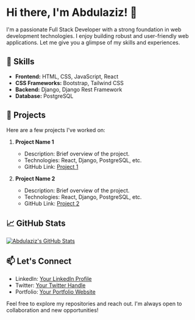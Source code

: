 # Hi there, I'm Abdulaziz! 👋

I'm a passionate Full Stack Developer with a strong foundation in web development technologies. I enjoy building robust and user-friendly web applications. Let me give you a glimpse of my skills and experiences.

## 🔧 Skills

- **Frontend:** HTML, CSS, JavaScript, React
- **CSS Frameworks:** Bootstrap, Tailwind CSS
- **Backend:** Django, Django Rest Framework
- **Database:** PostgreSQL

## 🚀 Projects

Here are a few projects I've worked on:

1. **Project Name 1**
   - Description: Brief overview of the project.
   - Technologies: React, Django, PostgreSQL, etc.
   - GitHub Link: [Project 1](link-to-repository)

2. **Project Name 2**
   - Description: Brief overview of the project.
   - Technologies: React, Django, PostgreSQL, etc.
   - GitHub Link: [Project 2](link-to-repository)

## 📈 GitHub Stats

[![Abdulaziz's GitHub Stats](https://github-readme-stats.vercel.app/api?username=your-username&show_icons=true&count_private=true&hide=contribs,prs&theme=radical)](https://github.com/at-uzb)

## 📫 Let's Connect

- LinkedIn: [Your LinkedIn Profile](link-to-linkedin)
- Twitter: [Your Twitter Handle](link-to-twitter)
- Portfolio: [Your Portfolio Website](link-to-portfolio)

Feel free to explore my repositories and reach out. I'm always open to collaboration and new opportunities!
